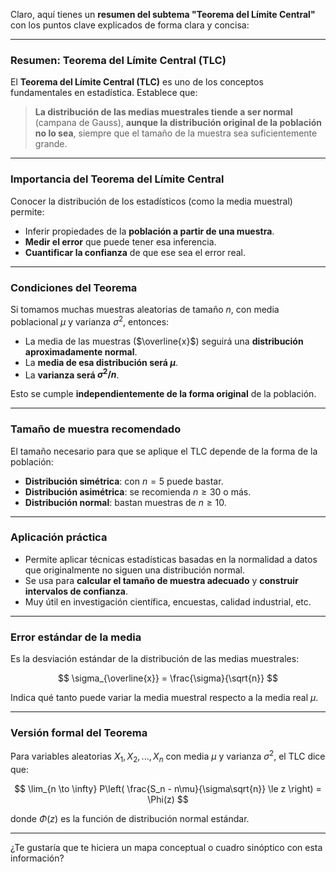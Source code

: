 Claro, aquí tienes un **resumen del subtema "Teorema del Límite Central"** con los puntos clave explicados de forma clara y concisa:

---

### **Resumen: Teorema del Límite Central (TLC)**

El **Teorema del Límite Central (TLC)** es uno de los conceptos fundamentales en estadística. Establece que:

> **La distribución de las medias muestrales tiende a ser normal** (campana de Gauss), **aunque la distribución original de la población no lo sea**, siempre que el tamaño de la muestra sea suficientemente grande.

---

### **Importancia del Teorema del Límite Central**

Conocer la distribución de los estadísticos (como la media muestral) permite:

* Inferir propiedades de la **población a partir de una muestra**.
* **Medir el error** que puede tener esa inferencia.
* **Cuantificar la confianza** de que ese sea el error real.

---

### **Condiciones del Teorema**

Si tomamos muchas muestras aleatorias de tamaño $n$, con media poblacional $\mu$ y varianza $\sigma^2$, entonces:

* La media de las muestras ($\overline{x}$) seguirá una **distribución aproximadamente normal**.
* La **media de esa distribución será $\mu$**.
* La **varianza será $\sigma^2/n$**.

Esto se cumple **independientemente de la forma original** de la población.

---

### **Tamaño de muestra recomendado**

El tamaño necesario para que se aplique el TLC depende de la forma de la población:

* **Distribución simétrica**: con $n = 5$ puede bastar.
* **Distribución asimétrica**: se recomienda $n \geq 30$ o más.
* **Distribución normal**: bastan muestras de $n \geq 10$.

---

### **Aplicación práctica**

* Permite aplicar técnicas estadísticas basadas en la normalidad a datos que originalmente no siguen una distribución normal.
* Se usa para **calcular el tamaño de muestra adecuado** y **construir intervalos de confianza**.
* Muy útil en investigación científica, encuestas, calidad industrial, etc.

---

### **Error estándar de la media**

Es la desviación estándar de la distribución de las medias muestrales:

$$
\sigma_{\overline{x}} = \frac{\sigma}{\sqrt{n}}
$$

Indica qué tanto puede variar la media muestral respecto a la media real $\mu$.

---

### **Versión formal del Teorema**

Para variables aleatorias $X_1, X_2, ..., X_n$ con media $\mu$ y varianza $\sigma^2$, el TLC dice que:

$$
\lim_{n \to \infty} P\left( \frac{S_n - n\mu}{\sigma\sqrt{n}} \le z \right) = \Phi(z)
$$

donde $\Phi(z)$ es la función de distribución normal estándar.

---

¿Te gustaría que te hiciera un mapa conceptual o cuadro sinóptico con esta información?

